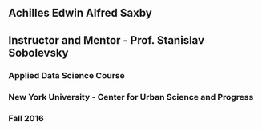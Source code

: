 ## Achilles Edwin Alfred Saxby
## Instructor and Mentor - Prof. Stanislav Sobolevsky
### Applied Data Science Course
### New York University - Center for Urban Science and Progress
### Fall 2016
